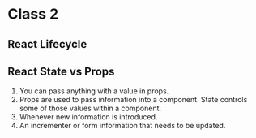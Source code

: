 # Class 2

## React Lifecycle

## React State vs Props

1. You can pass anything with a value in props.
2. Props are used to pass information into a component.  State controls some of those values within a component.
3. Whenever new information is introduced.
4. An incrementer or form information that needs to be updated.